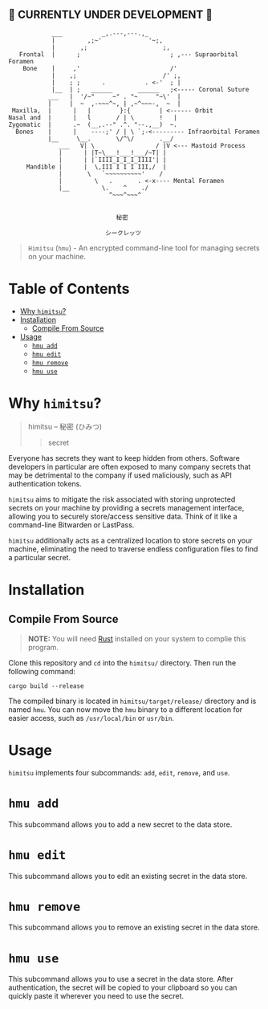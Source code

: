 ## 🚧 CURRENTLY UNDER DEVELOPMENT 🚧

```
            ___           _,.---,---.,_
            |         ,;~'             '~;,
            |       ,;                     ;,
   Frontal  |      ;                         ; ,--- Supraorbital Foramen
    Bone    |     ,'                         /'
            |    ,;                        /' ;,
            |    ; ;      .           . <-'  ; |
            |__  | ;   ______       ______   ;<----- Coronal Suture
           ___   |  '/~"     ~" . "~     "~\'  |
           |     |  ~  ,-~~~^~, | ,~^~~~-,  ~  |
 Maxilla,  |      |   |        }:{        | <------ Orbit
Nasal and  |      |   l       / | \       !   |
Zygomatic  |      .~  (__,.--" .^. "--.,__)  ~.
  Bones    |      |    ----;' / | \ `;-<--------- Infraorbital Foramen
           |__     \__.       \/^\/       .__/
              ___   V| \                 / |V <--- Mastoid Process
              |      | |T~\___!___!___/~T| |
              |      | |`IIII_I_I_I_IIII'| |
     Mandible |      |  \,III I I I III,/  |
              |       \   `~~~~~~~~~~'    /
              |         \   .       . <-x---- Mental Foramen
              |__         \.    ^    ./
                            ^~~~^~~~^


                              秘密

                           シークレッツ
```

> `Himitsu` (`hmu`) - An encrypted command-line tool for managing secrets on your machine.

# Table of Contents

* [Why `himitsu`?](#why-himitsu)
* [Installation](#installation)
	+ [Compile From Source](#compile-from-source)
* [Usage](#usage)
	+ [`hmu add`](#hmu-add)
	+ [`hmu edit`](#hmu-edit)
	+ [`hmu remove`](#hmu-remove)
	+ [`hmu use`](#hmu-use)

# Why `himitsu`?

> himitsu – 秘密 (ひみつ)
> > secret

Everyone has secrets they want to keep hidden from others. Software developers in particular are often exposed to many company secrets that may be detrimental to the company if used maliciously, such as API authentication tokens.

`himitsu` aims to mitigate the risk associated with storing unprotected secrets on your machine by providing a secrets management interface, allowing you to securely store/access sensitive data. Think of it like a command-line Bitwarden or LastPass.

`himitsu` additionally acts as a centralized location to store secrets on your machine, eliminating the need to traverse endless configuration files to find a particular secret.

# Installation

## Compile From Source

> **NOTE:** You will need [Rust][Rust] installed on your system to complie this program.

Clone this repository and `cd` into the `himitsu/` directory. Then run the following command:

```
cargo build --release
```

The compiled binary is located in `himitsu/target/release/` directory and is named `hmu`. You can now move the `hmu` binary to a different location for easier access, such as `/usr/local/bin` or `usr/bin`.

# Usage

`himitsu` implements four subcommands: `add`, `edit`, `remove`, and `use`.

# `hmu add`

This subcommand allows you to add a new secret to the data store.

# `hmu edit`

This subcommand allows you to edit an existing secret in the data store.

# `hmu remove`

This subcommand allows you to remove an existing secret in the data store.

# `hmu use`

This subcommand allows you to use a secret in the data store. After authentication, the secret will be copied to your clipboard so you can quickly paste it wherever you need to use the secret.

[Rust]: https://www.rust-lang.org/

